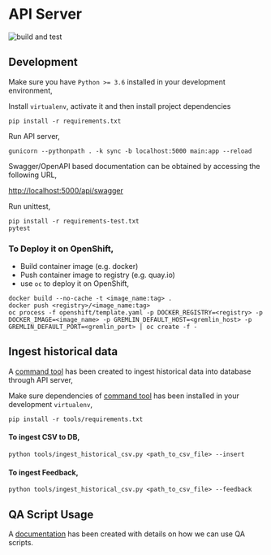 # API Server

![build and test](https://github.com/fabric8-analytics/osa-api-server/workflows/build%20and%20test/badge.svg)

## Development

Make sure you have `Python >= 3.6` installed in your development environment,

Install `virtualenv`, activate it and then install project dependencies

```
pip install -r requirements.txt
```

Run API server,
```
gunicorn --pythonpath . -k sync -b localhost:5000 main:app --reload
```

Swagger/OpenAPI based documentation can be obtained by accessing the following URL,

[http://localhost:5000/api/swagger](http://localhost:5000/api/swagger)

Run unittest,
```
pip install -r requirements-test.txt
pytest
```

### To Deploy it on OpenShift,

- Build container image (e.g. docker)
- Push container image to registry (e.g. quay.io)
- use `oc` to deploy it on OpenShift,
```
docker build --no-cache -t <image_name:tag> .
docker push <registry>/<image_name:tag>
oc process -f openshift/template.yaml -p DOCKER_REGISTRY=<registry> -p DOCKER_IMAGE=<image_name> -p GREMLIN_DEFAULT_HOST=<gremlin_host> -p GREMLIN_DEFAULT_PORT=<gremlin_port> | oc create -f -
```

## Ingest historical data

A [command tool](tools/ingest_historical_csv.py) has been created to ingest historical data into database through API server,

Make sure dependencies of [command tool](tools/ingest_historical_csv.py) has been installed in your development `virtualenv`,

```
pip install -r tools/requirements.txt
```

#### To ingest CSV to DB,

```
python tools/ingest_historical_csv.py <path_to_csv_file> --insert
```

#### To ingest Feedback,
```
python tools/ingest_historical_csv.py <path_to_csv_file> --feedback
```

## QA Script Usage

A [documentation](qa/README.md) has been created with details on how we can use QA scripts. 
